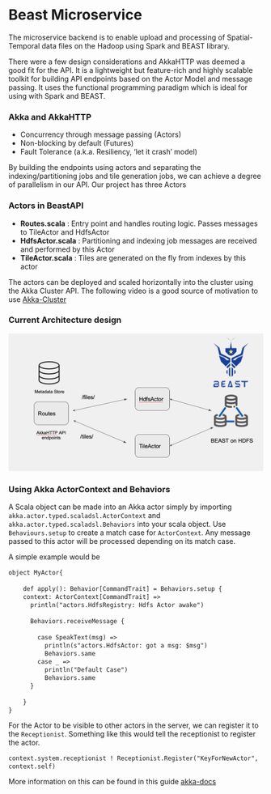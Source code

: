 # Beast Microservice
The microservice backend is to enable upload and processing of Spatial-Temporal data files on the Hadoop using Spark and BEAST library. 

There were a few design considerations and AkkaHTTP was deemed a good fit for the API. It is a lightweight but feature-rich and highly scalable toolkit for building API endpoints based on the Actor Model and message passing. It uses the functional programming paradigm which is ideal for using with Spark and BEAST.

### Akka and AkkaHTTP 
* Concurrency through message passing (Actors)
* Non-blocking by default (Futures)
* Fault Tolerance (a.k.a. Resiliency, ‘let it crash’ model) 

By building the endpoints using actors and separating the indexing/partitioning jobs and tile generation jobs, we can achieve a degree of parallelism in our API. Our project has three Actors

### Actors in BeastAPI
- **Routes.scala** : Entry point and handles routing logic. Passes messages to TileActor and HdfsActor 
- **HdfsActor.scala** : Partitioning and indexing job messages are received and performed by this Actor
- **TileActor.scala** : Tiles are generated on the fly from indexes by this actor

The actors can be deployed and scaled horizontally into the cluster using the Akka Cluster API. The following video is a good source of motivation to use [Akka-Cluster](https://akka.io/blog/news/2020/06/01/akka-cluster-motivation?_ga=2.208480850.1366963332.1650776591-1484330899.1642330423)

### Current Architecture design

![api-design](images/api-design.png) 

### Using Akka ActorContext and Behaviors

A Scala object can be made into an Akka actor simply by importing `akka.actor.typed.scaladsl.ActorContext` and `akka.actor.typed.scaladsl.Behaviors` into your scala object. Use `Behaviours.setup` to create a match case for `ActorContext`. Any message passed to this actor will be processed depending on its match case.

A simple example would be

```
object MyActor{

    def apply(): Behavior[CommandTrait] = Behaviors.setup {
    context: ActorContext[CommandTrait] =>
      println("actors.HdfsRegistry: Hdfs Actor awake")

      Behaviors.receiveMessage {

        case SpeakText(msg) =>
          println(s"actors.HdfsActor: got a msg: $msg")
          Behaviors.same
        case _ =>
          println("Default Case")
          Behaviors.same
      }

    }
}

```

For the Actor to be visible to other actors in the server, we can register it to the `Receptionist`. Something like this would tell the receptionist to register the actor.
```
context.system.receptionist ! Receptionist.Register("KeyForNewActor", context.self)
```
More information on this can be found in this guide [akka-docs](https://doc.akka.io/docs/akka/current/typed/actors.html)